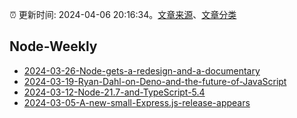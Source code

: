 :alarm_clock: 更新时间: 2024-04-06 20:16:34。[文章来源](/README.md)、[文章分类](/TAGS.md)

## Node-Weekly




- [2024-03-26-Node-gets-a-redesign-and-a-documentary](https://nodeweekly.com/issues/526) 
- [2024-03-19-Ryan-Dahl-on-Deno-and-the-future-of-JavaScript](https://nodeweekly.com/issues/525) 
- [2024-03-12-Node-21.7-and-TypeScript-5.4](https://nodeweekly.com/issues/524) 
- [2024-03-05-A-new-small-Express.js-release-appears](https://nodeweekly.com/issues/523) 
